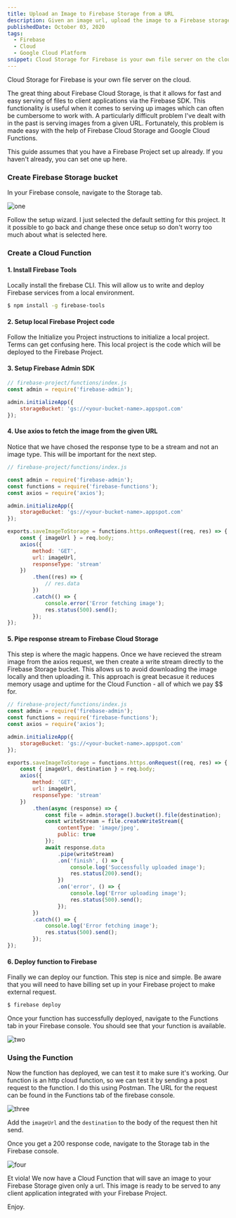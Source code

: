 ```yaml
---
title: Upload an Image to Firebase Storage from a URL
description: Given an image url, upload the image to a Firebase storage bucket using Google Cloud Functions
publishedDate: October 03, 2020
tags:
  - Firebase
  - Cloud
  - Google Cloud Platform
snippet: Cloud Storage for Firebase is your own file server on the cloud. The great thing about Firebase Cloud Storage, is that it allows for fast and easy serving of files to client applications via the Firebase SDK. This functionality is useful when it comes to serving up images which can often be cumbersome to work with.
---
```


Cloud Storage for Firebase is your own file server on the cloud.

The great thing about Firebase Cloud Storage, is that it allows for fast and easy serving of files to client applications via the Firebase SDK. This functionality is useful when it comes to serving up images which can often be cumbersome to work with. A particularly difficult problem I've dealt with in the past is serving images from a given URL. Fortunately, this problem is made easy with the help of Firebase Cloud Storage and Google Cloud Functions.

This guide assumes that you have a Firebase Project set up already. If you haven't already, you can set one up here.

### Create Firebase Storage bucket

In your Firebase console, navigate to the Storage tab.

![one](https://storage.googleapis.com/fergusfrl-blog/storage_199db5fd98/storage_199db5fd98.png)

Follow the setup wizard. I just selected the default setting for this project. It it possible to go back and change these once setup so don't worry too much about what is selected here.

### Create a Cloud Function

#### 1. Install Firebase Tools

Locally install the firebase CLI. This will allow us to write and deploy Firebase services from a local environment.

```bash
$ npm install -g firebase-tools
```

#### 2. Setup local Firebase Project code

Follow the Initialize you Project instructions to initialize a local project. Terms can get confusing here. This local project is the code which will be deployed to the Firebase Project.

#### 3. Setup Firebase Admin SDK

```js
// firebase-project/functions/index.js
const admin = require('firebase-admin');

admin.initializeApp({
	storageBucket: 'gs://<your-bucket-name>.appspot.com'
});
```

#### 4. Use axios to fetch the image from the given URL

Notice that we have chosed the response type to be a stream and not an image type. This will be important for the next step.

```js
// firebase-project/functions/index.js

const admin = require('firebase-admin');
const functions = require('firebase-functions');
const axios = require('axios');

admin.initializeApp({
	storageBucket: 'gs://<your-bucket-name>.appspot.com'
});

exports.saveImageToStorage = functions.https.onRequest((req, res) => {
	const { imageUrl } = req.body;
	axios({
		method: 'GET',
		url: imageUrl,
		responseType: 'stream'
	})
		.then((res) => {
			// res.data
		})
		.catch(() => {
			console.error('Error fetching image');
			res.status(500).send();
		});
});
```

#### 5. Pipe response stream to Firebase Cloud Storage

This step is where the magic happens. Once we have recieved the stream image from the axios request, we then create a write stream directly to the Firebase Storage bucket. This allows us to avoid downloading the image locally and then uploading it. This approach is great becasue it reduces memory usage and uptime for the Cloud Function - all of which we pay $$ for.

```js
// firebase-project/functions/index.js
const admin = require('firebase-admin');
const functions = require('firebase-functions');
const axios = require('axios');

admin.initializeApp({
	storageBucket: 'gs://<your-bucket-name>.appspot.com'
});

exports.saveImageToStorage = functions.https.onRequest((req, res) => {
	const { imageUrl, destination } = req.body;
	axios({
		method: 'GET',
		url: imageUrl,
		responseType: 'stream'
	})
		.then(async (response) => {
			const file = admin.storage().bucket().file(destination);
			const writeStream = file.createWriteStream({
				contentType: 'image/jpeg',
				public: true
			});
			await response.data
				.pipe(writeStream)
				.on('finish', () => {
					console.log('Successfully uploaded image');
					res.status(200).send();
				})
				.on('error', () => {
					console.log('Error uploading image');
					res.status(500).send();
				});
		})
		.catch(() => {
			console.log('Error fetching image');
			res.status(500).send();
		});
});
```

#### 6. Deploy function to Firebase

Finally we can deploy our function. This step is nice and simple. Be aware that you will need to have billing set up in your Firebase project to make external request.

```bash
$ firebase deploy
```

Once your function has successfully deployed, navigate to the Functions tab in your Firebase console. You should see that your function is available.

![two](https://storage.googleapis.com/fergusfrl-blog/functions_261b839950/functions_261b839950.png)

### Using the Function

Now the function has deployed, we can test it to make sure it's working. Our function is an http cloud function, so we can test it by sending a post request to the function. I do this using Postman. The URL for the request can be found in the Functions tab of the firebase console.

![three](https://res.cloudinary.com/dohvgycsm/image/upload/v1601782204/f38ocd1hgwearawifskt.png)

Add the `imageUrl` and the `destination` to the body of the request then hit send.

Once you get a 200 response code, navigate to the Storage tab in the Firebase console.

![four](https://storage.googleapis.com/fergusfrl-blog/saved_file_fa750fffb3/saved_file_fa750fffb3.png)

Et viola! We now have a Cloud Function that will save an image to your Firebase Storage given only a url. This image is ready to be served to any client application integrated with your Firebase Project.

Enjoy.
